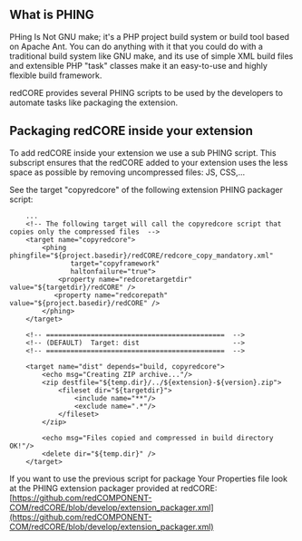 ## What is PHING
PHing Is Not GNU make; it's a PHP project build system or build tool based on ​Apache Ant. You can do anything with it that you could do with a traditional build system like GNU make, and its use of simple XML build files and extensible PHP "task" classes make it an easy-to-use and highly flexible build framework.

redCORE provides several PHING scripts to be used by the developers to automate tasks like packaging the extension.

## Packaging redCORE inside your extension
To add redCORE inside your extension we use a sub PHING script. This subscript ensures that the redCORE added to your 
extension uses the less space as possible by removing uncompressed files: JS, CSS,...

See the target "copyredcore" of the following extension PHING packager script:

```
	...	   
	<!-- The following target will call the copyredcore script that copies only the compressed files  -->
    <target name="copyredcore">
        <phing phingfile="${project.basedir}/redCORE/redcore_copy_mandatory.xml"
               target="copyframework"
               haltonfailure="true">
            <property name="redcoretargetdir" value="${targetdir}/redCORE" />
           <property name="redcorepath" value="${project.basedir}/redCORE" />
        </phing>
    </target>
 
    <!-- ============================================  -->
    <!-- (DEFAULT)  Target: dist                       -->
    <!-- ============================================  -->
 
    <target name="dist" depends="build, copyredcore">
        <echo msg="Creating ZIP archive..."/>
        <zip destfile="${temp.dir}/../${extension}-${version}.zip">
            <fileset dir="${targetdir}">
                <include name="**"/>
                <exclude name=".*"/>
            </fileset>
        </zip>
 
        <echo msg="Files copied and compressed in build directory OK!"/>
        <delete dir="${temp.dir}" />
    </target>
```
    
If you want to use the previous script for package Your Properties file look at the PHING extension packager provided at redCORE: [https://github.com/redCOMPONENT-COM/redCORE/blob/develop/extension_packager.xml](https://github.com/redCOMPONENT-COM/redCORE/blob/develop/extension_packager.xml)

